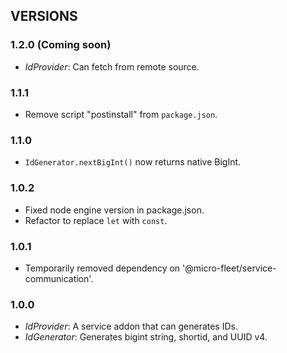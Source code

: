 ## VERSIONS

### 1.2.0 (Coming soon)
- *IdProvider*: Can fetch from remote source.

### 1.1.1
- Remove script "postinstall" from `package.json`.

### 1.1.0
- `IdGenerator.nextBigInt()` now returns native BigInt.

### 1.0.2
- Fixed node engine version in package.json.
- Refactor to replace `let` with `const`.

### 1.0.1
- Temporarily removed dependency on '@micro-fleet/service-communication'.

### 1.0.0
- *IdProvider*: A service addon that can generates IDs.
- *IdGenerator*: Generates bigint string, shortid, and UUID v4.
